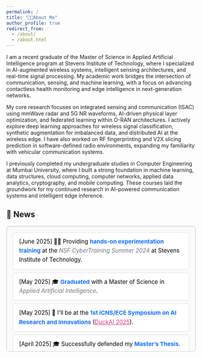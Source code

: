 ```yaml
---
permalink: /
title: "🧑‍🔬About Me"
author_profile: true
redirect_from: 
  - /about/
  - /about.html
---
```


<!-- ![AI-powered wireless edge: Researcher working on intelligent communication systems at the intersection of AI and signal processing.](/images/aboutme.png){: .align-right width="400px"} -->

I am a recent graduate of the Master of Science in Applied Artificial Intelligence program at Stevens Institute of Technology, where I specialized in AI-augmented wireless systems, intelligent sensing architectures, and real-time signal processing. My academic work bridges the intersection of communication, sensing, and machine learning, with a focus on advancing contactless health monitoring and edge intelligence in next-generation networks.

My core research focuses on integrated sensing and communication (ISAC) using mmWave radar and 5G NR waveforms, AI-driven physical layer optimization, and federated learning within O-RAN architectures. I actively explore deep learning approaches for wireless signal classification, synthetic augmentation for imbalanced data, and distributed AI at the wireless edge. I have also worked on RF fingerprinting and V2X slicing prediction in software-defined radio environments, expanding my familiarity with vehicular communication systems.

I previously completed my undergraduate studies in Computer Engineering at Mumbai University, where I built a strong foundation in machine learning, data structures, cloud computing, computer networks, applied data analytics, cryptography, and mobile computing. These courses laid the groundwork for my continued research in AI-powered communication systems and intelligent edge inference.

<!-- I am currently looking for <strong style="color:#ff0000;">PhD and Research Positions.</strong> -->

## 📰 News
<div style="max-height: 300px; overflow-y: auto; padding: 1rem; border: 1px solid #ccc; background: #fafafa; border-radius: 8px; box-shadow: inset 0 1px 3px rgba(0,0,0,0.1); font-size: 0.95rem; line-height: 1.6; color: black;">

  <ul style="list-style-type: none; padding-left: 0; margin: 0;">
    <li style="padding: 0.75rem 1rem; margin-bottom: 0.5rem; border: 1px solid #ddd; border-radius: 6px; background: #fff;">
      [June 2025] 🧑‍🏫 Providing <strong style="color:#0d6efd;">hands-on experimentation training</strong> at the <em style="color:#6c757d;">NSF CyberTraining Summer 2024</em> at Stevens Institute of Technology.
    </li>
    <li style="padding: 0.75rem 1rem; margin-bottom: 0.5rem; border: 1px solid #ddd; border-radius: 6px; background: #fff;">
      [May 2025] 🎓 <strong style="color:#0d6efd;">Graduated</strong> with a Master of Science in <em style="color:#6c757d;">Applied Artificial Intelligence</em>.
    </li>
    <li style="padding: 0.75rem 1rem; margin-bottom: 0.5rem; border: 1px solid #ddd; border-radius: 6px; background: #fff;">
      [May 2025] 🧠 I'll be at the <strong style="color:#0d6efd;">1st iCNS/ECE Symposium on AI Research and Innovations</strong> (<a href="https://duck-ai-stevens.github.io/" target="_blank" style="color:#d63384;">DuckAI 2025</a>).
    </li>
    <li style="padding: 0.75rem 1rem; margin-bottom: 0.5rem; border: 1px solid #ddd; border-radius: 6px; background: #fff;">
      [April 2025] 🎓 Successfully defended my <strong style="color:#0d6efd;">Master’s Thesis</strong>.
    </li>
    <!-- <span style="background:#fff; padding:0 10px;">2024</span> -->
    <span style="display: block; text-align: center; margin: 1rem 0; font-size: 1.1rem; font-weight: bold; color: #555;">
  2024
</span>
    <li style="padding: 0.75rem 1rem; margin-bottom: 0.5rem; border: 1px solid #ddd; border-radius: 6px; background: #fff;">
      [June 2024] 🏆 Awarded <strong style="color:#d6336c;">1st Place</strong> at the <em style="color:#555;">ECE Research Scholarship, Spring 2024</em>.
    </li>
  </ul>

</div>

